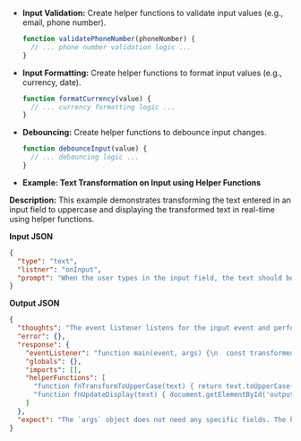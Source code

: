 - **Input Validation:** Create helper functions to validate input values (e.g., email, phone number).
  ```javascript
  function validatePhoneNumber(phoneNumber) {
    // ... phone number validation logic ...
  }
  ```
- **Input Formatting:** Create helper functions to format input values (e.g., currency, date).
  ```javascript
  function formatCurrency(value) {
    // ... currency formatting logic ...
  }
  ```
- **Debouncing:** Create helper functions to debounce input changes.

  ```javascript
  function debounceInput(value) {
    // ... debouncing logic ...
  }
  ```

- **Example: Text Transformation on Input using Helper Functions**

**Description:** This example demonstrates transforming the text entered in an input field to uppercase and displaying the transformed text in real-time using helper functions.

**Input JSON**

```json
{
  "type": "text",
  "listner": "onInput",
  "prompt": "When the user types in the input field, the text should be transformed to uppercase and displayed in real-time in a separate output element."
}
```

**Output JSON**

```json
{
  "thoughts": "The event listener listens for the input event and performs the transformation and display update using helper functions for modularity.",
  "error": {},
  "response": {
    "eventListener": "function main(event, args) {\n  const transformedText = fnTransformToUpperCase(event.target.value);\n  fnUpdateDisplay(transformedText);\n}",
    "globals": {},
    "imports": [],
    "helperFunctions": [
      "function fnTransformToUpperCase(text) { return text.toUpperCase(); }",
      "function fnUpdateDisplay(text) { document.getElementById('output').innerText = text; }"
    ]
  },
  "expect": "The `args` object does not need any specific fields. The helper functions will handle the transformation and display update."
}
```
